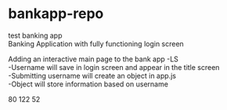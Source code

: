 # bankapp-repo
test banking app  
Banking Application with fully functioning login screen


Adding an interactive main page to the bank app -LS    
-Username will save in login screen and appear in the title screen  
-Submitting username will create an object in app.js  
-Object will store information based on username  


80 122 52